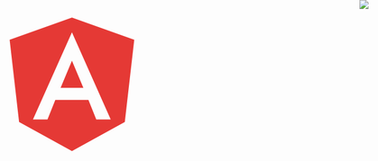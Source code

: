 
<!-- https://fonts.google.com/?subset=latin&sort=alpha&selection.family=Aldrich -->
<link href="https://fonts.googleapis.com/css?family=Aldrich" rel="stylesheet">


<Background>
<!-- <BgClouds color1="#4b8ced" color2="#ffffff" divisions="15" start="70" end="90" /> -->
<BgSlash angle="50deg" color1="#212224" percent1="60%" color2="#4b8ced" percent2="50%" />
</Background>



<CustomText 
content="fdsdsf" 
styles='{
    "background" : "blue",
    "top" : "20px",
    "font-family": "\"Aldrich\", sans-serif"
}' />



<img src="https://cdn4.buysellads.net/uu/1/41334/1550855401-cc_light.png" style="
min-width:300px;
min-height:400px;
position:fixed;
top:0px;
right:0px;
">



<div style="
min-width:300px;
min-height:400px;
position:fixed;
top:0px;
left:0px;
outline:none;
">
<svg version="1.1" viewBox="0 0 24 24" xmlns="http://www.w3.org/2000/svg">
<path d="m12 2.5 8.84 3.15-1.34 11.7-7.5 4.15-7.5-4.15-1.34-11.7 8.84-3.15m0 2.1-5.53 12.4h2.06l1.11-2.78h4.7l1.11 2.78h2.05l-5.5-12.4m1.62 7.9h-3.23l1.61-3.87z" fill="#e53935"/>
</svg>
</div>